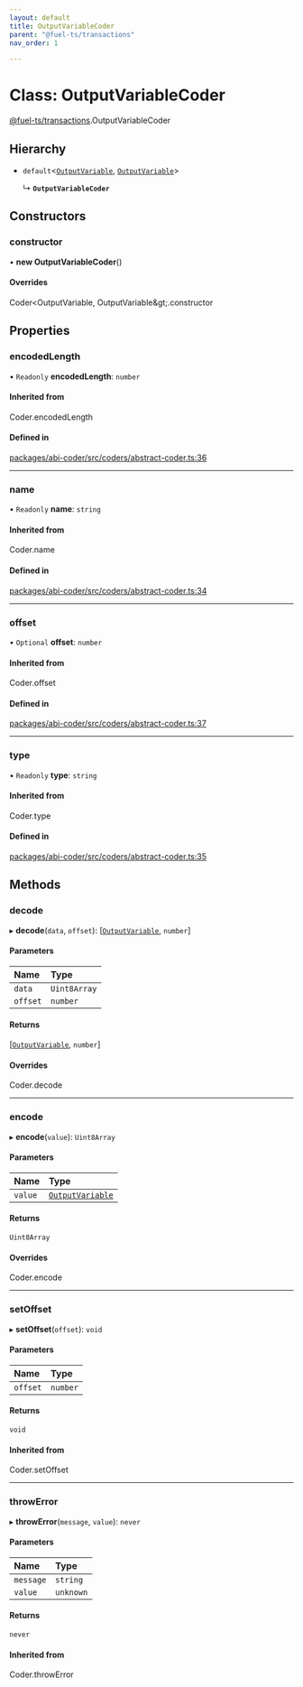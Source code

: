 ```yaml
---
layout: default
title: OutputVariableCoder
parent: "@fuel-ts/transactions"
nav_order: 1

---
```


# Class: OutputVariableCoder

[@fuel-ts/transactions](../index.md).OutputVariableCoder

## Hierarchy

- `default`<[`OutputVariable`](../index.md#outputvariable), [`OutputVariable`](../index.md#outputvariable)\>

  ↳ **`OutputVariableCoder`**

## Constructors

### constructor

• **new OutputVariableCoder**()

#### Overrides

Coder&lt;OutputVariable, OutputVariable\&gt;.constructor

## Properties

### encodedLength

• `Readonly` **encodedLength**: `number`

#### Inherited from

Coder.encodedLength

#### Defined in

[packages/abi-coder/src/coders/abstract-coder.ts:36](https://github.com/FuelLabs/fuels-ts/blob/master/packages/abi-coder/src/coders/abstract-coder.ts#L36)

___

### name

• `Readonly` **name**: `string`

#### Inherited from

Coder.name

#### Defined in

[packages/abi-coder/src/coders/abstract-coder.ts:34](https://github.com/FuelLabs/fuels-ts/blob/master/packages/abi-coder/src/coders/abstract-coder.ts#L34)

___

### offset

• `Optional` **offset**: `number`

#### Inherited from

Coder.offset

#### Defined in

[packages/abi-coder/src/coders/abstract-coder.ts:37](https://github.com/FuelLabs/fuels-ts/blob/master/packages/abi-coder/src/coders/abstract-coder.ts#L37)

___

### type

• `Readonly` **type**: `string`

#### Inherited from

Coder.type

#### Defined in

[packages/abi-coder/src/coders/abstract-coder.ts:35](https://github.com/FuelLabs/fuels-ts/blob/master/packages/abi-coder/src/coders/abstract-coder.ts#L35)

## Methods

### decode

▸ **decode**(`data`, `offset`): [[`OutputVariable`](../index.md#outputvariable), `number`]

#### Parameters

| Name | Type |
| :------ | :------ |
| `data` | `Uint8Array` |
| `offset` | `number` |

#### Returns

[[`OutputVariable`](../index.md#outputvariable), `number`]

#### Overrides

Coder.decode

___

### encode

▸ **encode**(`value`): `Uint8Array`

#### Parameters

| Name | Type |
| :------ | :------ |
| `value` | [`OutputVariable`](../index.md#outputvariable) |

#### Returns

`Uint8Array`

#### Overrides

Coder.encode

___

### setOffset

▸ **setOffset**(`offset`): `void`

#### Parameters

| Name | Type |
| :------ | :------ |
| `offset` | `number` |

#### Returns

`void`

#### Inherited from

Coder.setOffset

___

### throwError

▸ **throwError**(`message`, `value`): `never`

#### Parameters

| Name | Type |
| :------ | :------ |
| `message` | `string` |
| `value` | `unknown` |

#### Returns

`never`

#### Inherited from

Coder.throwError
